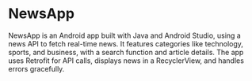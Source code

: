 # NewsApp
NewsApp is an Android app built with Java and Android Studio, using a news API to fetch real-time news. It features categories like technology, sports, and business, with a search function and article details. The app uses Retrofit for API calls, displays news in a RecyclerView, and handles errors gracefully.
